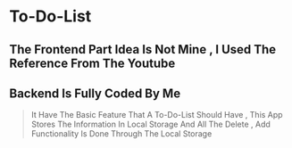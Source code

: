 # To-Do-List

## The Frontend Part Idea Is Not Mine , I Used The Reference From The Youtube
## Backend Is Fully Coded By Me

> It Have The Basic Feature That A To-Do-List Should Have , This App Stores The Information In Local Storage And All The Delete , Add Functionality Is Done Through The Local Storage
